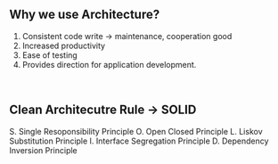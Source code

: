 
## Why we use Architecture?
1. Consistent code write -> maintenance, cooperation good
2. Increased productivity
3. Ease of testing
4. Provides direction for application development.
<br>

## Clean Architecutre Rule -> SOLID
S. Single Resoponsibility Principle
O. Open Closed Principle
L. Liskov Substitution Principle
I. Interface Segregation Principle
D. Dependency Inversion Principle
<br>


